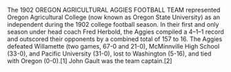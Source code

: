 The 1902 OREGON AGRICULTURAL AGGIES FOOTBALL TEAM represented Oregon Agricultural College (now known as Oregon State University) as an independent during the 1902 college football season. In their first and only season under head coach Fred Herbold, the Aggies compiled a 4–1–1 record and outscored their opponents by a combined total of 157 to 16. The Aggies defeated Willamette (two games, 67-0 and 21-0), McMinnville High School (33-0), and Pacific University (31-0), lost to Washington (5-16), and tied with Oregon (0-0).[1] John Gault was the team captain.[2]
